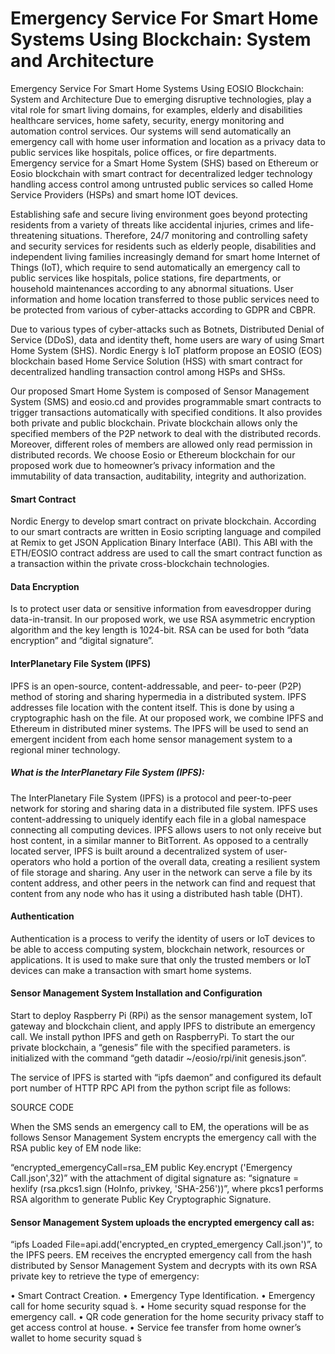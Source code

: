 
# Emergency Service For Smart Home Systems Using Blockchain: System and Architecture


Emergency Service For Smart Home Systems Using EOSIO Blockchain: System and Architecture
Due to emerging disruptive technologies, play a vital role for smart living domains, for examples, elderly and disabilities healthcare services, home safety, security, energy monitoring and automation control services. Our systems will send automatically an emergency call with home user information and location as a privacy data to public services like hospitals, police offices, or fire departments. Emergency service for a Smart Home System (SHS) based on Ethereum or Eosio blockchain with smart contract for decentralized ledger technology handling access control among untrusted public services so called Home Service Providers (HSPs) and smart home IOT devices.


Establishing safe and secure living environment goes beyond protecting residents from a variety of threats like accidental injuries, crimes and life-threatening situations. Therefore, 24/7 monitoring and controlling safety and security services for residents such as elderly people, disabilities and independent living families increasingly demand for smart home Internet of Things (IoT), which require to send automatically an emergency call to public services like hospitals, police stations, fire departments, or household maintenances according to any abnormal situations. User information and home location transferred to those public services need to be protected from various of cyber-attacks according to GDPR and CBPR.

Due to various types of cyber-attacks such as Botnets, Distributed Denial of Service (DDoS), data and identity theft, home users are wary of using Smart Home System (SHS). Nordic Energy ́s IoT platform propose an EOSIO (EOS) blockchain based Home Service Solution (HSS) with smart contract for decentralized handling transaction control among HSPs and SHSs. 

Our proposed Smart Home System is composed of Sensor Management System (SMS) and eosio.cd and provides programmable smart contracts to trigger transactions automatically with specified conditions. It also provides both private and public blockchain. Private blockchain allows only the specified members of the P2P network to deal with the distributed records. Moreover, different roles of members are allowed only read permission in distributed records. We choose Eosio or Ethereum blockchain for our proposed work due to homeowner’s privacy information and the immutability of data transaction, auditability, integrity and authorization.

#### Smart Contract
Nordic Energy to develop smart contract on private blockchain. According to our smart contracts are written in Eosio scripting language and compiled at Remix to get JSON Application Binary Interface (ABI). This ABI with the ETH/EOSIO contract address are used to call the smart contract function as a transaction within the private cross-blockchain technologies.

#### Data Encryption
Is to protect user data or sensitive information from eavesdropper during data-in-transit. In our proposed work, we use RSA asymmetric encryption algorithm and the key length is 1024-bit. RSA can be used for both “data encryption” and “digital signature”.


#### InterPlanetary File System (IPFS)
IPFS is an open-source, content-addressable, and peer- to-peer (P2P) method of storing and sharing hypermedia in a distributed system. IPFS addresses file location with the content itself. This is done by using a cryptographic hash on the file. At our proposed work, we combine IPFS and Ethereum in distributed miner systems. The IPFS will be used to send an emergent incident from each home sensor management system to a regional miner technology.

##### What is the InterPlanetary File System (IPFS):
The InterPlanetary File System (IPFS) is a protocol and peer-to-peer network for storing and sharing data in a distributed file system. IPFS uses content-addressing to uniquely identify each file in a global namespace connecting all computing devices. IPFS allows users to not only receive but host content, in a similar manner to BitTorrent. As opposed to a centrally located server, IPFS is built around a decentralized system of user-operators who hold a portion of the overall data, creating a resilient system of file storage and sharing. Any user in the network can serve a file by its content address, and other peers in the network can find and request that content from any node who has it using a distributed hash table (DHT).

#### Authentication
Authentication is a process to verify the identity of users or IoT devices to be able to access computing system, blockchain network, resources or applications. It is used to make sure that only the trusted members or IoT devices can make a transaction with smart home systems.

#### Sensor Management System Installation and Configuration

Start to deploy Raspberry Pi (RPi) as the sensor management system, IoT gateway and blockchain client, and apply IPFS to distribute an emergency call. We install python IPFS and geth on RaspberryPi. To start the our private blockchain, a “genesis” file with the specified parameters. is initialized with the command “geth datadir ~/eosio/rpi/init genesis.json”.

The service of IPFS is started with “ipfs daemon” and configured its default port number of HTTP RPC API from the python script file as follows:

SOURCE CODE

When the SMS sends an emergency call to EM, the operations will be as follows Sensor Management System encrypts the emergency call with the RSA public key of EM node like:

“encrypted_emergencyCall=rsa_EM public Key.encrypt ('Emergency Call.json',32)” with the attachment of digital signature as: “signature = hexlify (rsa.pkcs1.sign (HoInfo, privkey, 'SHA-256'))”, where pkcs1 performs RSA algorithm to generate Public Key
Cryptographic Signature.

#### Sensor Management System uploads the encrypted emergency call as:

“ipfs Loaded File=api.add('encrypted_en crypted_emergency Call.json')”, to the IPFS peers.
EM receives the encrypted emergency call from the hash distributed by Sensor Management System and decrypts with its
own RSA private key to retrieve the type of emergency:

• Smart Contract Creation.
• Emergency Type Identification.
• Emergency call for home security squad ́s.
• Home security squad response for the emergency call.
• QR code generation for the home security privacy staff to get access control at house.
• Service fee transfer from home owner’s wallet to home security squad ́s

